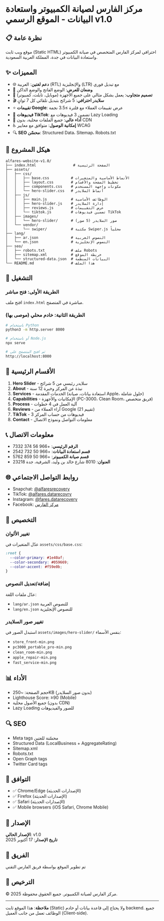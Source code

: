 # مركز الفارس لصيانة الكمبيوتر واستعادة البيانات - الموقع الرسمي v1.0

## 📋 نظرة عامة

موقع ويب ثابت (Static HTML) احترافي لمركز الفارس المتخصص في صيانة الكمبيوتر واستعادة البيانات في جدة، المملكة العربية السعودية.

## ✨ المميزات

- 🌐 **دعم لغتين**: العربية (RTL) والإنجليزية (LTR) مع تبديل فوري
- 🎨 **وضعان للعرض**: الوضع الفاتح والوضع الداكن
- 📱 **تصميم متجاوب**: يعمل بشكل مثالي على جميع الأجهزة (موبايل، تابلت، كمبيوتر)
- 🎬 **سلايدر احترافي**: 5 شرائح بتبديل تلقائي كل 7 ثوانٍ
- ⭐ **تقييمات Google**: عرض تقييمات العملاء مع فلترة ≥3.5 نجمة
- 🎵 **فيديوهات TikTok**: تضمين 3 فيديوهات مع Lazy Loading
- 🚀 **أداء عالي**: جميع الملفات محلية، بدون CDN
- ♿ **إمكانية الوصول**: متوافق مع معايير WCAG
- 🔍 **SEO محسّن**: Structured Data، Sitemap، Robots.txt

## 📁 هيكل المشروع

```
alfares-website-v1.0/
├── index.html                 # الصفحة الرئيسية
├── assets/
│   ├── css/
│   │   ├── base.css          # الأنماط الأساسية والمتغيرات
│   │   ├── layout.css        # تخطيط الصفحة والأقسام
│   │   ├── components.css    # مكونات واجهة المستخدم
│   │   └── hero-slider.css   # أنماط السلايدر
│   ├── js/
│   │   ├── main.js           # الوظائف الأساسية
│   │   ├── hero-slider.js    # إدارة السلايدر
│   │   ├── reviews.js        # عرض التقييمات
│   │   └── tiktok.js         # تضمين فيديوهات TikTok
│   ├── images/
│   │   └── hero-slider/      # صور السلايدر (5 صور)
│   └── vendor/
│       └── swiper/           # مكتبة Swiper.js محلياً
├── lang/
│   ├── ar.json               # النصوص العربية
│   └── en.json               # النصوص الإنجليزية
├── seo/
│   ├── robots.txt            # ملف Robots
│   ├── sitemap.xml           # خريطة الموقع
│   └── structured-data.json  # البيانات المنظمة
└── README.md                 # هذا الملف
```

## 🚀 التشغيل

### الطريقة الأولى: فتح مباشر
افتح ملف `index.html` مباشرة في المتصفح.

### الطريقة الثانية: خادم محلي (موصى بها)
```bash
# باستخدام Python
python3 -m http.server 8000

# أو باستخدام Node.js
npx serve

# ثم افتح المتصفح على
http://localhost:8000
```

## 🎯 الأقسام الرئيسية

1. **Hero Slider** - سلايدر رئيسي من 5 شرائح
2. **About** - نبذة عن المركز وخبرة 12 سنة
3. **Services** - الخدمات المقدمة (استعادة بيانات، صيانة Apple، حلول شاملة)
4. **Capabilities** - الإمكانيات والأجهزة (PC-3000، Clean Room، فريق متخصص)
5. **Process** - آلية العمل في 4 خطوات
6. **Reviews** - آراء العملاء من Google (21 تقييم)
7. **TikTok** - 3 فيديوهات من حساب المركز
8. **Contact** - معلومات التواصل ونموذج الاتصال

## 📞 معلومات الاتصال

- **الرقم الرئيسي**: +966 56 374 7332
- **قسم استعادة البيانات**: +966 50 732 2542
- **قسم صيانة الكمبيوتر**: +966 50 859 5762
- **العنوان**: 8010 شارع خالد بن وليد، الشرفية، جدة 23218

## 🌐 روابط التواصل الاجتماعي

- Snapchat: [@alfaresrecovery](https://snapchat.com/add/alfaresrecovery)
- TikTok: [@alfares.datarecovry](https://tiktok.com/@alfares.datarecovry)
- Instagram: [@fares.datarecovery](https://instagram.com/fares.datarecovery)
- Facebook: [مركز الفارس](https://facebook.com/615639735110001)

## 🔧 التخصيص

### تغيير الألوان
عدّل المتغيرات في `assets/css/base.css`:
```css
:root {
  --color-primary: #1e40af;
  --color-secondary: #059669;
  --color-accent: #f59e0b;
}
```

### إضافة/تعديل النصوص
عدّل ملفات اللغة:
- `lang/ar.json` للنصوص العربية
- `lang/en.json` للنصوص الإنجليزية

### تغيير صور السلايدر
استبدل الصور في `assets/images/hero-slider/` بنفس الأسماء:
- `store_front-min.png`
- `pc3000_portable_pro-min.png`
- `clean_room-min.png`
- `apple_repair-min.png`
- `fast_service-min.png`

## 📊 الأداء

- حجم الصفحة: ~250KB (بدون صور السلايدر)
- Lighthouse Score: ≥90 (Mobile)
- جميع الأصول محلية (بدون CDN)
- Lazy Loading للصور والفيديوهات

## 🔍 SEO

- Meta tags محسّنة للغتين
- Structured Data (LocalBusiness + AggregateRating)
- Sitemap.xml
- Robots.txt
- Open Graph tags
- Twitter Card tags

## 📱 التوافق

- ✅ Chrome/Edge (الإصدارات الحديثة)
- ✅ Firefox (الإصدارات الحديثة)
- ✅ Safari (الإصدارات الحديثة)
- ✅ Mobile browsers (iOS Safari, Chrome Mobile)

## 📝 الإصدار

**الإصدار الحالي**: v1.0  
**تاريخ الإصدار**: 17 أكتوبر 2025

## 👥 الفريق

تم تطوير الموقع بواسطة فريق الفارس التقني

## 📄 الترخيص

© 2025 مركز الفارس لصيانة الكمبيوتر. جميع الحقوق محفوظة.

---

**ملاحظة**: هذا الموقع ثابت (Static) ولا يحتاج إلى قاعدة بيانات أو خادم backend. جميع الوظائف تعمل من جانب العميل (Client-side).

